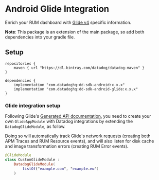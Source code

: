 # Android Glide Integration

Enrich your RUM dashboard with [Glide v4][1] specific information.

**Note**: This package is an extension of the main package, so add both dependencies into your gradle file.

## Setup

```configure
repositories {
    maven { url "https://dl.bintray.com/datadog/datadog-maven" }
}

dependencies {
    implementation "com.datadoghq:dd-sdk-android:x.x.x"
    implementation "com.datadoghq:dd-sdk-android-glide:x.x.x"
}
```

### Glide integration setup

Following Glide's [Generated API documentation][2], you need to create your own `GlideAppModule` with Datadog integrations by extending the `DatadogGlideModule`, as follow.

Doing so will automatically track Glide's network requests (creating both APM Traces and RUM Resource events), and will also listen for disk cache and image transformation errors (creating RUM Error events).

```kotlin
@GlideModule
class CustomGlideModule : 
    DatadogGlideModule(
        listOf("example.com", "example.eu")
    )
```

[1]: https://bumptech.github.io/glide/
[2]: https://bumptech.github.io/glide/doc/generatedapi.html
